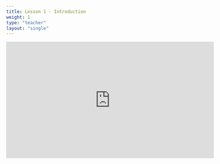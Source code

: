 ```yaml
---
title: Lesson 1 - Introduction
weight: 1
type: "teacher" 
layout: "single"
---
```


<iframe width="560" height="315" src="https://www.youtube.com/embed/bFljMHTQ1QY" frameborder="0" allow="autoplay; encrypted-media" allowfullscreen></iframe>
